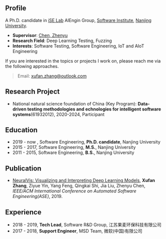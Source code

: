 ## Profile

A Ph.D. candidate in [iSE Lab](http://www.iselab.cn) AIEngin Group, [Software Institute](https://software.nju.edu.cn), [Nanjing University](https://www.nju.edu.cn).

- **Supervisor**: [Chen, Zhenyu](http://www.iselab.cn/faculty/ZhenyuChen)
- **Research Field**: Deep Learning Testing, Fuzzing
- **Interests**: Software Testing, Software Engineering, IoT and AIoT Engineering

If you are interested in the topics or projects I work on, please reach me via the following approaches.
> Email: [xufan.zhang@outlook.com](mailto:xufan.zhang@outlook.com)

## Research Project

- National natural science foundation of China (Key Program): **Data-driven testing methodologies and echnologies for intelligent software systems**(61932012), 2020-2024, Participant

## Education

- 2019 - now , Software Engineering, **Ph.D. candidate**, Nanjing University
- 2015 - 2017, Software Engineering, **M.S.**, Nanjing University
- 2011 - 2015, Software Engineering, **B.S.**, Nanjing University

## Publication

- [NeuralVis: Visualizing and Interpreting Deep Learning Models](https://arxiv.org/pdf/1906.00690.pdf), **Xufan Zhang**, Ziyue Yin, Yang Feng, Qingkai Shi, Jia Liu, Zhenyu Chen, _IEEE/ACM International Conference on Automated Software Engineering(ASE)_, 2019.

## Experience

- 2018 - 2019, **Tech Lead**, Software R&D Group, 江苏果麦环保科技有限公司
- 2017 - 2018, **Support Engineer**, MSD Team, 微软(中国)有限公司